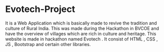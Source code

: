# Evotech-Project
It is a Web Application which is basically made to revive the tradition and culture of Rural India. This was made during the Hackathon in BVCOE and have the overview of villages which are rich in culture and heritage.
This website is made in hackathon named Evotech . It consist of HTML , CSS , JS , Bootstrap and certain other libraries.
